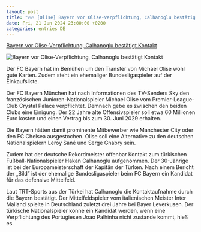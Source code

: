 ```yaml
---
layout: post
title: "🔥🔥 [Olise] Bayern vor Olise-Verpflichtung, Calhanoglu bestätigt Kontakt"
date: Fri, 21 Jun 2024 23:00:00 +0200
categories: entries DE
---
```

[Bayern vor Olise-Verpflichtung, Calhanoglu bestätigt Kontakt](https://www.mainpost.de/sport/bayern-vor-olise-verpflichtung-calhanoglu-bestaetigt-kontakt-art-11547767)

![Bayern vor Olise-Verpflichtung, Calhanoglu bestätigt Kontakt](https://www.mainpost.de/storage/image/2/0/4/1/10511402_michael-olise_teaser-social-sharing_1CtJQh_cWaTAT.jpg)

Der FC Bayern hat im Bemühen um den Transfer von Michael Olise wohl gute Karten. Zudem steht ein ehemaliger Bundesligaspieler auf der Einkaufsliste.

Der FC Bayern München hat nach Informationen des TV-Senders Sky den französischen Junioren-Nationalspieler Michael Olise vom Premier-League-Club Crystal Palace verpflichtet. Demnach gebe es zwischen den beiden Clubs eine Einigung. Der 22 Jahre alte Offensivspieler soll etwa 60 Millionen Euro kosten und einen Vertrag bis zum 30. Juni 2029 erhalten.

Die Bayern hätten damit prominente Mitbewerber wie Manchester City oder den FC Chelsea ausgestochen. Olise soll eine Alternative zu den deutschen Nationalspielern Leroy Sané und Serge Gnabry sein.

Zudem hat der deutsche Rekordmeister offenbar Kontakt zum türkischen Fußball-Nationalspieler Hakan Calhanoglu aufgenommen. Der 30-Jährige ist bei der Europameisterschaft der Kapitän der Türken. Nach einem Bericht der „Bild” ist der ehemalige Bundesligaspieler beim FC Bayern ein Kandidat für das defensive Mittelfeld.

Laut TRT-Sports aus der Türkei hat Calhanoglu die Kontaktaufnahme durch die Bayern bestätigt. Der Mittelfeldspieler vom italienischen Meister Inter Mailand spielte in Deutschland zuletzt drei Jahre bei Bayer Leverkusen. Der türkische Nationalspieler könne ein Kandidat werden, wenn eine Verpflichtung des Portugiesen Joao Palhinha nicht zustande kommt, hieß es.

